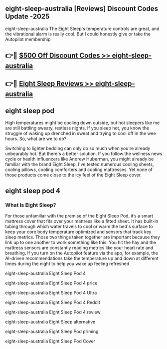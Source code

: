## eight-sleep-australia [Reviews​] Discount Codes Update -2025

eight-sleep-australia The Eight Sleep's temperature controls are great, and the vibrational alarm is really cool. But I could honestly give or take the Autopilot membership

## 👉🔴 [$500 Off Discount Codes >> eight-sleep-australia](http://download.freeplayer.one?title=eight-sleep-australia&ref=18-ES)

## 👉🔴 [Eight Sleep Reviews >> eight-sleep-australia](http://download.freeplayer.one?title=eight-sleep-australia&ref=18-ES)

## eight sleep pod

High temperatures might be cooling down outside, but hot sleepers like me are still battling sweaty, restless nights. If you sleep hot, you know the struggle of waking up drenched in sweat and trying to cool off in the wee hours. So, what are we to do?

Switching to lighter bedding can only do so much when you're already unbearably hot. But there's a better solution. If you follow the wellness news cycle or health influencers like Andrew Huberman, you might already be familiar with the brand Eight Sleep. I've tested numerous cooling sheets, cooling pillows, cooling comforters and cooling mattresses. Yet none of those products come close to the icy feel of the Eight Sleep cover.

## eight sleep pod 4

### What Is Eight Sleep?

For those unfamiliar with the premise of the Eight Sleep Pod, it’s a smart mattress cover that fits over your mattress like a fitted sheet. It has built-in tubing through which water travels to cool or warm the bed's surface to keep your core body temperature optimized and sensors that track key sleep metrics. Those two things taken together are important because they link up to one another to work something like this: You hit the hay and the mattress sensors are constantly reading metrics like your heart rate and breathing. If you turn on the Autopilot feature via the app, for example, the AI-driven recommendations take the temperature up and down at different times during the night to help you wake up feeling refreshed

eight-sleep-australia Eight Sleep Pod 4

eight-sleep-australia Eight Sleep Pod 4 price

eight-sleep-australia Eight Sleep Pod 4 Ultra

eight-sleep-australia Eight Sleep Pod 4 Reddit

eight-sleep-australia Eight Sleep Pod 4 review

eight-sleep-australia Eight Sleep alternative

eight-sleep-australia Eight Sleep Pod priming

eight-sleep-australia Eight Sleep Pod Cover